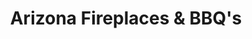 ---
title: "Arizona Fireplaces & BBQ's"
url: /phoenix/arizona-fireplaces-and-bbqs/
shop: fireplace
---
